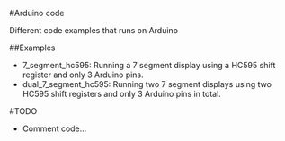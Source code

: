 #Arduino code

Different code examples that runs on Arduino

##Examples

- 7_segment_hc595: Running a 7 segment display using a HC595 shift register and only 3 Arduino pins.
- dual_7_segment_hc595: Running two 7 segment displays using two HC595 shift registers and only 3 Arduino pins in total. 

#TODO
- Comment code...